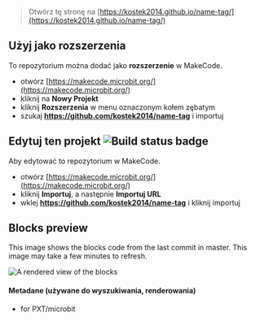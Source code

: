 
> Otwórz tę stronę na [https://kostek2014.github.io/name-tag/](https://kostek2014.github.io/name-tag/)

## Użyj jako rozszerzenia

To repozytorium można dodać jako **rozszerzenie** w MakeCode.

* otwórz [https://makecode.microbit.org/](https://makecode.microbit.org/)
* kliknij na **Nowy Projekt**
* kliknij **Rozszerzenia** w menu oznaczonym kołem zębatym
* szukaj **https://github.com/kostek2014/name-tag** i importuj

## Edytuj ten projekt ![Build status badge](https://github.com/kostek2014/name-tag/workflows/MakeCode/badge.svg)

Aby edytować to repozytorium w MakeCode.

* otwórz [https://makecode.microbit.org/](https://makecode.microbit.org/)
* kliknij **Importuj**, a następnie **Importuj URL**
* wklej **https://github.com/kostek2014/name-tag** i kliknij importuj

## Blocks preview

This image shows the blocks code from the last commit in master.
This image may take a few minutes to refresh.

![A rendered view of the blocks](https://github.com/kostek2014/name-tag/raw/master/.github/makecode/blocks.png)

#### Metadane (używane do wyszukiwania, renderowania)

* for PXT/microbit
<script src="https://makecode.com/gh-pages-embed.js"></script><script>makeCodeRender("{{ site.makecode.home_url }}", "{{ site.github.owner_name }}/{{ site.github.repository_name }}");</script>
